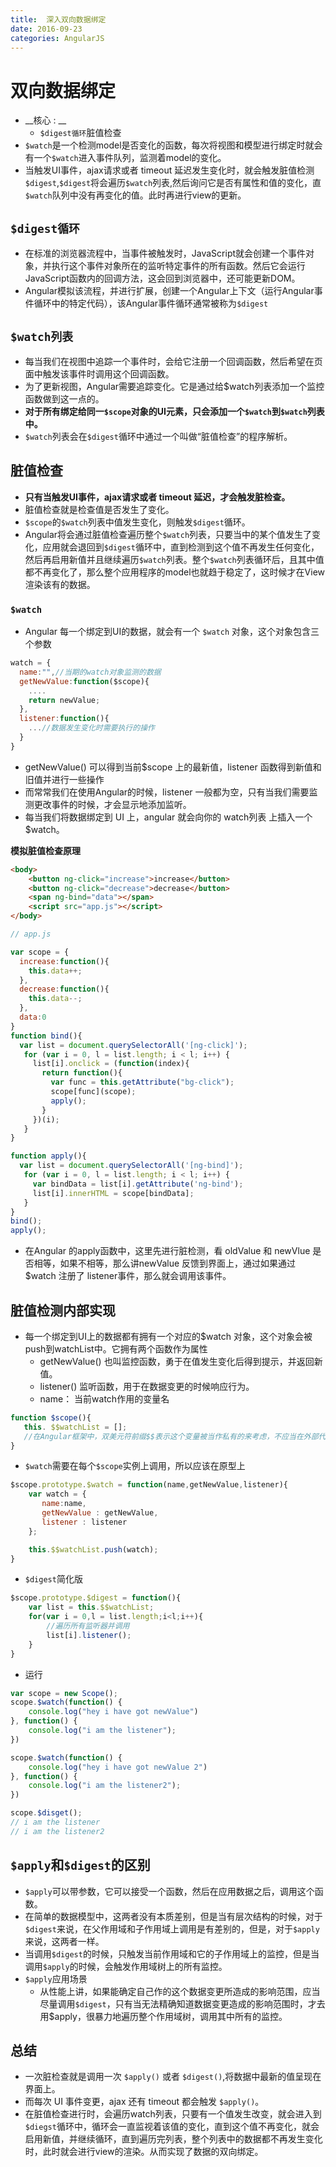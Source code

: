 ```yaml
---
title:  深入双向数据绑定
date: 2016-09-23
categories: AngularJS
---
```

# 双向数据绑定
- __核心 : __ 
  + `$digest循环`脏值检查
- `$watch`是一个检测model是否变化的函数，每次将视图和模型进行绑定时就会有一个`$watch`进入事件队列，监测着model的变化。
- 当触发UI事件，ajax请求或者 timeout 延迟发生变化时，就会触发脏值检测`$digest`,`$digest`将会遍历`$watch`列表,然后询问它是否有属性和值的变化，直`$watch`队列中没有再变化的值。此时再进行view的更新。
## `$digest循环`
- 在标准的浏览器流程中，当事件被触发时，JavaScript就会创建一个事件对象，并执行这个事件对象所在的监听特定事件的所有函数。然后它会运行JavaScript函数内的回调方法，这会回到浏览器中，还可能更新DOM。
- Angular模拟该流程，并进行扩展，创建一个Angular上下文（运行Angular事件循环中的特定代码），该Angular事件循环通常被称为`$digest`
## `$watch列表`
- 每当我们在视图中追踪一个事件时，会给它注册一个回调函数，然后希望在页面中触发该事件时调用这个回调函数。
- 为了更新视图，Angular需要追踪变化。它是通过给$watch列表添加一个监控函数做到这一点的。
- __对于所有绑定给同一`$scope`对象的UI元素，只会添加一个`$watch`到`$watch`列表中。__
- `$watch`列表会在`$digest`循环中通过一个叫做“脏值检查”的程序解析。
## 脏值检查
- __只有当触发UI事件，ajax请求或者 timeout 延迟，才会触发脏检查。__
- 脏值检查就是检查值是否发生了变化。
- `$scope`的`$watch`列表中值发生变化，则触发`$digest`循环。
- Angular将会通过脏值检查遍历整个`$watch`列表，只要当中的某个值发生了变化，应用就会退回到`$digest`循环中，直到检测到这个值不再发生任何变化，然后再启用新值并且继续遍历`$watch`列表。整个`$watch`列表循环后，且其中值都不再变化了，那么整个应用程序的model也就趋于稳定了，这时候才在View渲染该有的数据。
### `$watch`
- Angular 每一个绑定到UI的数据，就会有一个 `$watch` 对象，这个对象包含三个参数
```js
watch = {
  name:"",//当期的watch对象监测的数据
  getNewValue:function($scope){
  	....
    return newValue;
  },
  listener:function(){
    ...//数据发生变化时需要执行的操作
  }
}
```

- getNewValue() 可以得到当前$scope 上的最新值，listener 函数得到新值和旧值并进行一些操作
- 而常常我们在使用Angular的时候，listener 一般都为空，只有当我们需要监测更改事件的时候，才会显示地添加监听。
- 每当我们将数据绑定到 UI 上，angular 就会向你的 watch列表 上插入一个 $watch。

__模拟脏值检查原理__
```html
<body>
    <button ng-click="increase">increase</button>
    <button ng-click="decrease">decrease</button>
    <span ng-bind="data"></span>
    <script src="app.js"></script>
</body>
```
```js
// app.js

var scope = {
  increase:function(){
    this.data++;
  },
  decrease:function(){
	this.data--;	
  },
  data:0
}
function bind(){
  var list = document.querySelectorAll('[ng-click]');
   for (var i = 0, l = list.length; i < l; i++) {
     list[i].onclick = (function(index){
       return function(){
         var func = this.getAttribute("bg-click");
         scope[func](scope);
         apply();
       }
     })(i);
   }
}

function apply(){
  var list = document.querySelectorAll('[ng-bind]');
   for (var i = 0, l = list.length; i < l; i++) {
     var bindData = list[i].getAttribute('ng-bind');
     list[i].innerHTML = scope[bindData];
   }
}
bind();
apply();
```

- 在Angular 的apply函数中，这里先进行脏检测，看 oldValue 和 newVlue 是否相等，如果不相等，那么讲newValue 反馈到界面上，通过如果通过 $watch 注册了 listener事件，那么就会调用该事件。

## 脏值检测内部实现
- 每一个绑定到UI上的数据都有拥有一个对应的$watch 对象，这个对象会被push到watchList中。它拥有两个函数作为属性
  + getNewValue() 也叫监控函数，勇于在值发生变化后得到提示，并返回新值。
  + listener() 监听函数，用于在数据变更的时候响应行为。
  + name： 当前watch作用的变量名
```js
function $scope(){
   this. $$watchList = [];
   //在Angular框架中，双美元符前缀$$表示这个变量被当作私有的来考虑，不应当在外部代码中调用。
}
```

- `$watch`需要在每个`$scope`实例上调用，所以应该在原型上
```js
$scope.prototype.$watch = function(name,getNewValue,listener){
    var watch = {
       name:name,
       getNewValue : getNewValue,
       listener : listener
    };

    this.$$watchList.push(watch);
}

```

- `$digest`简化版
```js
$scope.prototype.$digest = function(){
    var list = this.$$watchList;
    for(var i = 0,l = list.length;i<l;i++){
    	//遍历所有监听器并调用
        list[i].listener();
    }
}
```

- 运行
```js
var scope = new Scope();
scope.$watch(function() {
    console.log("hey i have got newValue")
}, function() {
    console.log("i am the listener");
})

scope.$watch(function() {
    console.log("hey i have got newValue 2")
}, function() {
    console.log("i am the listener2");
})

scope.$disget();
// i am the listener
// i am the listener2
```
## `$apply`__和`$digest`的区别__

- `$apply`可以带参数，它可以接受一个函数，然后在应用数据之后，调用这个函数。
- 在简单的数据模型中，这两者没有本质差别，但是当有层次结构的时候，对于`$digest`来说，在父作用域和子作用域上调用是有差别的，但是，对于`$apply`来说，这两者一样。
- 当调用`$digest`的时候，只触发当前作用域和它的子作用域上的监控，但是当调用`$apply`的时候，会触发作用域树上的所有监控。
- `$apply`应用场景
  + 从性能上讲，如果能确定自己作的这个数据变更所造成的影响范围，应当尽量调用`$digest`，只有当无法精确知道数据变更造成的影响范围时，才去用$apply，很暴力地遍历整个作用域树，调用其中所有的监控。
## 总结
* 一次脏检查就是调用一次 `$apply()` 或者 `$digest()`,将数据中最新的值呈现在界面上。
* 而每次 UI 事件变更，ajax 还有 timeout 都会触发 `$apply()`。
* 在脏值检查进行时，会遍历watch列表，只要有一个值发生改变，就会进入到`$diegst`循环中，循环会一直监视着该值的变化，直到这个值不再变化，就会启用新值，并继续循环，直到遍历完列表，整个列表中的数据都不再发生变化时，此时就会进行view的渲染。从而实现了数据的双向绑定。